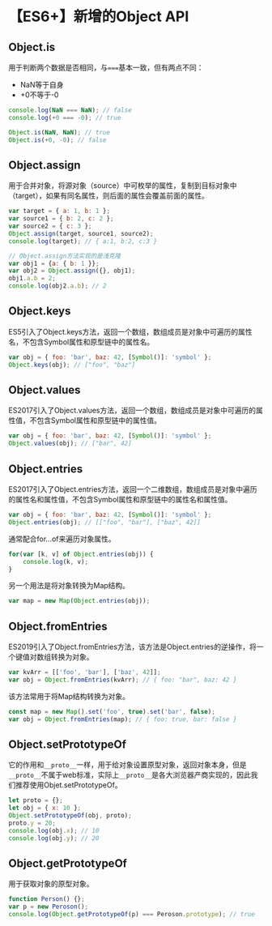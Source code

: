 # 【ES6+】新增的Object API

## Object.is

用于判断两个数据是否相同，与`===`基本一致，但有两点不同：

- NaN等于自身
- +0不等于-0

```js
console.log(NaN === NaN); // false
console.log(+0 === -0); // true

Object.is(NaN, NaN); // true
Object.is(+0, -0); // false
```

## Object.assign

用于合并对象，将源对象（source）中可枚举的属性，复制到目标对象中（target），如果有同名属性，则后面的属性会覆盖前面的属性。

```js
var target = { a: 1, b: 1 };
var source1 = { b: 2, c: 2 };
var source2 = { c: 3 };
Object.assign(target, source1, source2);
console.log(target); // { a:1, b:2, c:3 }

// Object.assign方法实现的是浅克隆
var obj1 = {a: { b: 1 }};
var obj2 = Object.assign({}, obj1);
obj1.a.b = 2;
console.log(obj2.a.b); // 2
```

## Object.keys

ES5引入了Object.keys方法，返回一个数组，数组成员是对象中可遍历的属性名，不包含Symbol属性和原型链中的属性名。

```js
var obj = { foo: 'bar', baz: 42, [Symbol()]: 'symbol' };
Object.keys(obj); // ["foo", "baz"]
```

## Object.values

ES2017引入了Object.values方法，返回一个数组，数组成员是对象中可遍历的属性值，不包含Symbol属性和原型链中的属性值。

```js
var obj = { foo: 'bar', baz: 42, [Symbol()]: 'symbol' };
Object.values(obj); // ["bar", 42]
```

## Object.entries

ES2017引入了Object.entries方法，返回一个二维数组，数组成员是对象中遍历的属性名和属性值，不包含Symbol属性和原型链中的属性名和属性值。

```js
var obj = { foo: 'bar', baz: 42, [Symbol()]: 'symbol' };
Object.entries(obj); // [["foo", "bar"], ["baz", 42]]
```

通常配合for...of来遍历对象属性。

```js
for(var [k, v] of Object.entries(obj)) {
    console.log(k, v);
}
```

另一个用法是将对象转换为Map结构。

```js
var map = new Map(Object.entries(obj));
```

## Object.fromEntries

ES2019引入了Object.fromEntries方法，该方法是Object.entries的逆操作，将一个键值对数组转换为对象。

```js
var kvArr = [['foo', 'bar'], ['baz', 42]];
var obj = Object.fromEntries(kvArr); // { foo: "bar", baz: 42 }
```

该方法常用于将Map结构转换为对象。

```js
const map = new Map().set('foo', true).set('bar', false);
var obj = Object.fromEntries(map); // { foo: true, bar: false }
```

## Object.setPrototypeOf

它的作用和`__proto__`一样，用于给对象设置原型对象，返回对象本身，但是`__proto__`不属于web标准，实际上`__proto__`是各大浏览器产商实现的，因此我们推荐使用Objet.setPrototypeOf。

```js
let proto = {};
let obj = { x: 10 };
Object.setPrototypeOf(obj, proto);
proto.y = 20;
console.log(obj.x); // 10
console.log(obj.y); // 20
```

## Object.getPrototypeOf

用于获取对象的原型对象。

```js
function Person() {};
var p = new Peroson();
console.log(Object.getPrototypeOf(p) === Peroson.prototype); // true
```


